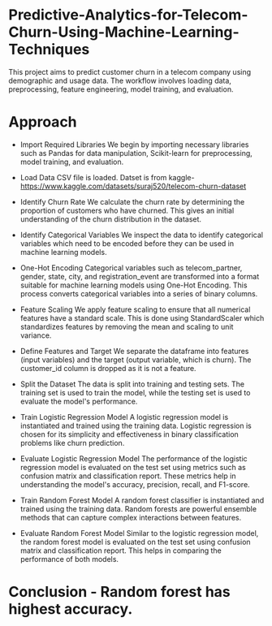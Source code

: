 # Predictive-Analytics-for-Telecom-Churn-Using-Machine-Learning-Techniques

This project aims to predict customer churn in a telecom company using demographic and usage data. The workflow involves loading data, preprocessing, feature engineering, model training, and evaluation.

# Approach
* Import Required Libraries
  We begin by importing necessary libraries such as Pandas for data manipulation, Scikit-learn for preprocessing, model training, and evaluation.
* Load Data
  CSV file is loaded. Datset is from kaggle- https://www.kaggle.com/datasets/suraj520/telecom-churn-dataset

* Identify Churn Rate
We calculate the churn rate by determining the proportion of customers who have churned. This gives an initial understanding of the churn distribution in the dataset.

* Identify Categorical Variables
We inspect the data to identify categorical variables which need to be encoded before they can be used in machine learning models.

* One-Hot Encoding
Categorical variables such as telecom_partner, gender, state, city, and registration_event are transformed into a format suitable for machine learning models using One-Hot Encoding. This process converts categorical variables into a series of binary columns.

* Feature Scaling
We apply feature scaling to ensure that all numerical features have a standard scale. This is done using StandardScaler which standardizes features by removing the mean and scaling to unit variance.

* Define Features and Target
We separate the dataframe into features (input variables) and the target (output variable, which is churn). The customer_id column is dropped as it is not a feature.

* Split the Dataset
The data is split into training and testing sets. The training set is used to train the model, while the testing set is used to evaluate the model's performance.

* Train Logistic Regression Model
A logistic regression model is instantiated and trained using the training data. Logistic regression is chosen for its simplicity and effectiveness in binary classification problems like churn prediction.

* Evaluate Logistic Regression Model
The performance of the logistic regression model is evaluated on the test set using metrics such as confusion matrix and classification report. These metrics help in understanding the model's accuracy, precision, recall, and F1-score.

* Train Random Forest Model
A random forest classifier is instantiated and trained using the training data. Random forests are powerful ensemble methods that can capture complex interactions between features.

*  Evaluate Random Forest Model
Similar to the logistic regression model, the random forest model is evaluated on the test set using confusion matrix and classification report. This helps in comparing the performance of both models.

# Conclusion - Random forest has highest accuracy.


